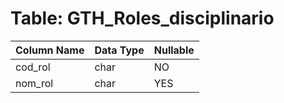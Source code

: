 # Table: GTH_Roles_disciplinario

| Column Name | Data Type | Nullable |
|-------------|-----------|----------|
| cod_rol | char | NO |
| nom_rol | char | YES |
